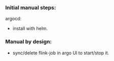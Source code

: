 ### Initial manual steps:
argocd:
 - install with helm.

### Manual by design:
 - sync/delete flink-job in argo UI to start/stop it.
